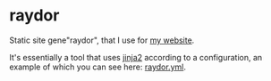 # raydor
Static site gene"raydor", that I use for [my website](https://github.com/pfirsich/theshoemaker).

It's essentially a tool that uses [jinja2](https://jinja.palletsprojects.com/en/2.10.x/) according to a configuration, an example of which you can see here: [raydor.yml](https://github.com/pfirsich/theshoemaker/blob/main/raydor.yml).
